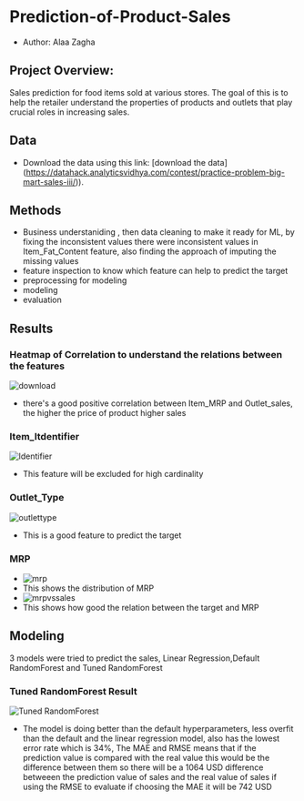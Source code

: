# Prediction-of-Product-Sales
- Author: Alaa Zagha
## Project Overview:
Sales prediction for food items sold at various stores. The goal of this is to help the retailer understand the properties of products and outlets that play crucial roles in increasing sales.
## Data
- Download the data using this link: [download the data] (https://datahack.analyticsvidhya.com/contest/practice-problem-big-mart-sales-iii/)).
## Methods
- Business understaniding , then data cleaning to make it ready for ML, by fixing the inconsistent values there were inconsistent values in Item_Fat_Content feature, also finding the approach of imputing the missing values
- feature inspection to know which feature can help to predict the target
- preprocessing for modeling
- modeling
- evaluation
## Results
### Heatmap of Correlation to understand the relations between the features
![download](https://github.com/alaazagha/Prediction-of-Product-Sales/assets/170015439/79b397e4-6e46-4656-a385-e36829db10bd)

- there's a good positive correlation between Item_MRP and Outlet_sales, the higher the price of product higher sales
### Item_Itdentifier
![Identifier](https://github.com/alaazagha/Prediction-of-Product-Sales/assets/170015439/4ae9e971-8820-4814-a5f7-074feaca80b7)

- This feature will be excluded for high cardinality
### Outlet_Type
![outlettype](https://github.com/alaazagha/Prediction-of-Product-Sales/assets/170015439/ac4a9268-b422-4f63-b2ab-ad7e14a910d3)

- This is a good feature to predict the target
### MRP 
- ![mrp](https://github.com/alaazagha/Prediction-of-Product-Sales/assets/170015439/0861e8d7-a5b4-446b-a26a-834cb313c544)
- This shows the distribution of MRP 
- ![mrpvssales](https://github.com/alaazagha/Prediction-of-Product-Sales/assets/170015439/2b3904c3-21e9-49ba-902f-e10546fe4494)
- This shows how good the relation between the target and MRP
## Modeling
3 models were tried to predict the sales, Linear Regression,Default RandomForest and Tuned RandomForest
### Tuned RandomForest Result
![Tuned RandomForest](https://github.com/alaazagha/Prediction-of-Product-Sales/assets/170015439/a3d5ea3f-7a79-46ab-95f0-5d84e6311cc8)

- The model is doing better than the default hyperparameters, less overfit than the default and the linear regression model, also has the lowest error rate which is 34%, The MAE and RMSE means that if the prediction value is compared with the real value this would be the difference between them so there will be a 1064 USD difference betweeen the prediction value of sales and the real value of sales if using the RMSE to evaluate if choosing the MAE it will be 742 USD

